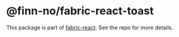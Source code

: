 # @finn-no/fabric-react-toast

This package is part of
[fabric-react](https://github.schibsted.io/finn/fabric-react). See the repo for
more details.
